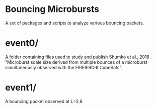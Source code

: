 # Bouncing Microbursts
A set of packages and scripts to analyze various bouncing packets.

# event0/
A folder containing files used to study and publish Shumko et al., 2018 "Microburst scale size derived from multiple bounces of a microburst simultaneously observed with the FIREBIRD‐II CubeSats".

# event1/
A bouncing packet observed at L=2.8